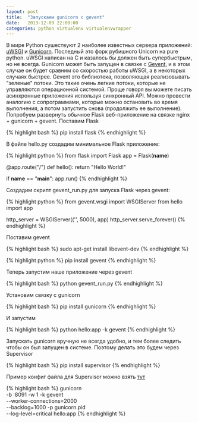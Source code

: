 ```yaml
---
layout: post
title:  "Запускаем gunicorn c gevent"
date:   2013-12-09 22:00:00
categories: python virtualenv virtualenvwrapper
---
```

В мире Python сушествуют 2 наиболее известных сервера приложений: <a href="#">uWSGI</a> и <a href="#">Gunicorn</a>. Последный это форк рубишного Unicorn на pure python. uWSGI написан на C и казалось бы должен быть супербыстрым, но не всегда. Gunicorn может быть запущен в связке с <a href="#">Gevent</a>, и в этом случае он будет сравним со скоростью работы uWSGI, а в некоторых случаях быстрее. Gevent это библиотека, позволяющая реализовывать "зеленые" потоки. Это такие очень легкие потоки, которые не управляются операционной системой. Проще говоря вы можете писать асинхронные приложения используя синхронный API. Можно провести аналогию с сопрограммами, которые можно остановить во время выполнения, а потом запустить снова (продолжить ее выполнение).
Попробуем развернуть обычное Flask веб-приложение на связке nginx + gunicorn + gevent.
Поставим Flask

{% highlight bash %}
pip install flask
{% endhighlight %}

В файле hello.py создадим минимальное Flask приложение:

{% highlight python %}
from flask import Flask
app = Flask(__name__)

@app.route("/")
def hello():
    return "Hello World!"

if __name__ == "__main__":
    app.run()
{% endhighlight %}

Создадим скрипт gevent_run.py для запуска Flask через gevent:

{% highlight python %}
from gevent.wsgi import WSGIServer
from hello import app

http_server = WSGIServer(('', 5000), app)
http_server.serve_forever()
{% endhighlight %}

Поставим gevent

{% highlight bash %}
sudo apt-get install libevent-dev
{% endhighlight %}

{% highlight python %}
pip install gevent
{% endhighlight %}

Теперь запустим наше приложение через gevent

{% highlight bash %}
python gevent_run.py
{% endhighlight %}

Установим связку с gunicorn

{% highlight bash %}
pip install gunicorn
{% endhighlight %}

И запустим

{% highlight bash %}
python hello:app -k gevent
{% endhighlight %}

Запускать gunicorn вручную не всегда удобно, и тем более следить чтобы он был запущен в системе.
Поэтому делать это будем через Supervisor

{% highlight bash %}
pip install supervisor
{% endhighlight %}

Пример конфиг файла для Supervisor можно взять <a href="https://github.com/benoitc/gunicorn/blob/master/examples/supervisor.conf">тут</a>

{% highlight bash %}
gunicorn \
-b :8091 -w 1 -k gevent \
--worker-connections=2000 \
--backlog=1000 -p gunicorn.pid \
--log-level=critical hello:app
{% endhighlight %}

